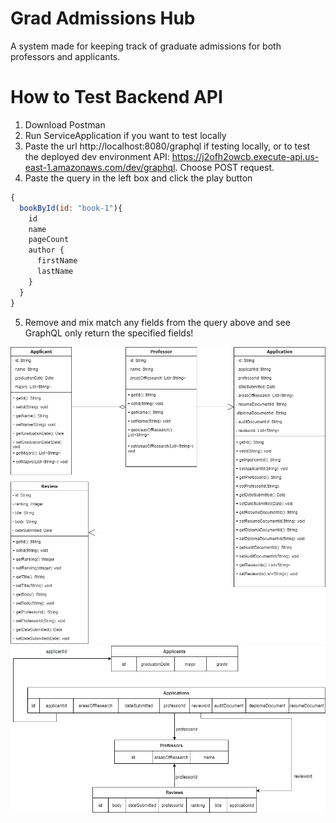 # Grad Admissions Hub
A system made for keeping track of graduate admissions for both professors and applicants.

# How to Test Backend API 
1. Download Postman
2. Run ServiceApplication if you want to test locally
3. Paste the url http://localhost:8080/graphql if testing locally, or to test the deployed dev environment API: https://j2ofh2owcb.execute-api.us-east-1.amazonaws.com/dev/graphql. Choose POST request.
4. Paste the query in the left box and click the play button
```javascript
{
  bookById(id: "book-1"){
    id
    name
    pageCount
    author {
      firstName
      lastName
    }
  }
}
```
5. Remove and mix match any fields from the query above and see GraphQL only return the specified fields!


![alt_text](https://github.com/leo-paz/grad-admissions-hub/blob/schema-diagrams/gradadmissionsdiagrams.png?raw=true)
![alt_text](https://github.com/leo-paz/grad-admissions-hub/blob/main/gradadmissionsschema.png?raw=true)
